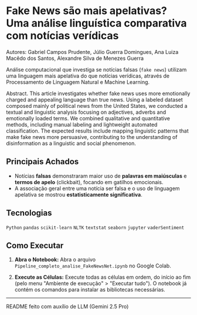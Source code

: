 # Fake News são mais apelativas? Uma análise linguística comparativa com notícias verídicas
Autores: Gabriel Campos Prudente, Júlio Guerra Domingues, Ana Luiza Macêdo dos Santos, Alexandre Silva de Menezes Guerra

Análise computacional que investiga se notícias falsas (`fake news`) utilizam uma linguagem mais apelativa do que notícias verídicas, através de Processamento de Linguagem Natural e Machine Learning.

Abstract. This article investigates whether fake news uses more emotionally charged and appealing language than true news. Using a labeled dataset composed mainly of political news from the United States, we conducted a textual and linguistic analysis focusing on adjectives, adverbs and emotionally loaded terms. We combined qualitative and quantitative methods, including manual labeling and lightweight automated classification. The expected results include mapping linguistic patterns that make fake news more persuasive, contributing to the understanding of disinformation as a linguistic and social phenomenon.

## Principais Achados

- Notícias **falsas** demonstraram maior uso de **palavras em maiúsculas** e **termos de apelo** (clickbait), focando em gatilhos emocionais.
- A associação geral entre uma notícia ser falsa e o uso de linguagem apelativa se mostrou **estatisticamente significativa**.

## Tecnologias

`Python` `pandas` `scikit-learn` `NLTK` `textstat` `seaborn` `jupyter` `vaderSentiment`

## Como Executar 

1.  **Abra o Notebook:**
    Abra o arquivo `Pipeline_completo_analise_FakeNewsNet.ipynb` no Google Colab.

2.  **Execute as Células:**
    Execute todas as células em ordem, do início ao fim (pelo menu "Ambiente de execução" > "Executar tudo"). O notebook já contém os comandos para instalar as bibliotecas necessárias.

---
README feito com auxílio de LLM (Gemini 2.5 Pro)
